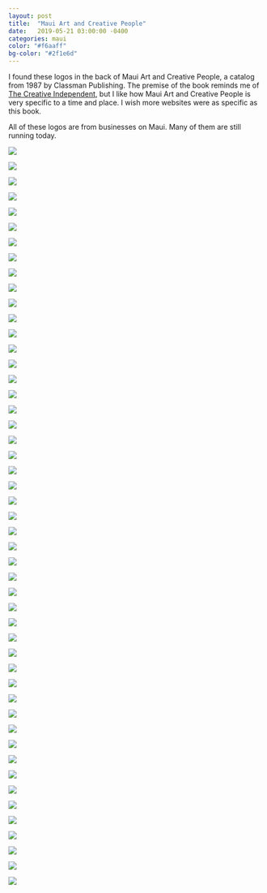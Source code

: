 ```yaml
---
layout: post
title:  "Maui Art and Creative People"
date:   2019-05-21 03:00:00 -0400
categories: maui
color: "#f6aaff"
bg-color: "#2f1e6d"
---
```

I found these logos in the back of Maui Art and Creative People, a catalog from 1987 by Classman Publishing. The premise of the book reminds me of [The Creative Independent](https://thecreativeindependent.com/people), but I like how Maui Art and Creative People is very specific to a time and place. I wish more websites were as specific as this book.

All of these logos are from businesses on Maui. Many of them are still running today.

![](https://files.elliott.computer/images/maui-art-logos-1.jpg)

![](https://files.elliott.computer/images/maui-art-logos-2.jpg)

![](https://files.elliott.computer/images/maui-art-logos-3.jpg)

![](https://files.elliott.computer/images/maui-art-logos-4.jpg)

![](https://files.elliott.computer/images/maui-art-logos-8.jpg)

![](https://files.elliott.computer/images/maui-art-logos-5.jpg)

![](https://files.elliott.computer/images/maui-art-logos-6.jpg)

![](https://files.elliott.computer/images/maui-art-logos-7.jpg)

![](https://files.elliott.computer/images/maui-art-logos-9.jpg)

![](https://files.elliott.computer/images/maui-art-logos-10.jpg)

![](https://files.elliott.computer/images/maui-art-logos-11.jpg)

![](https://files.elliott.computer/images/maui-art-logos-12.jpg)

![](https://files.elliott.computer/images/maui-art-logos-13.jpg)

![](https://files.elliott.computer/images/maui-art-logos-14.jpg)

![](https://files.elliott.computer/images/maui-art-logos-15.jpg)

![](https://files.elliott.computer/images/maui-art-logos-16.jpg)

![](https://files.elliott.computer/images/maui-art-logos-17.jpg)

![](https://files.elliott.computer/images/maui-art-logos-18.jpg)

![](https://files.elliott.computer/images/maui-art-logos-19.jpg)

![](https://files.elliott.computer/images/maui-art-logos-20.jpg)

![](https://files.elliott.computer/images/maui-art-logos-21.jpg)

![](https://files.elliott.computer/images/maui-art-logos-22.jpg)

![](https://files.elliott.computer/images/maui-art-logos-23.jpg)

![](https://files.elliott.computer/images/maui-art-logos-24.jpg)

![](https://files.elliott.computer/images/maui-art-logos-25.jpg)

![](https://files.elliott.computer/images/maui-art-logos-26.jpg)

![](https://files.elliott.computer/images/maui-art-logos-27.jpg)

![](https://files.elliott.computer/images/maui-art-logos-28.jpg)

![](https://files.elliott.computer/images/maui-art-logos-29.jpg)

![](https://files.elliott.computer/images/maui-art-logos-30.jpg)

![](https://files.elliott.computer/images/maui-art-logos-31.jpg)

![](https://files.elliott.computer/images/maui-art-logos-32.jpg)

![](https://files.elliott.computer/images/maui-art-logos-33.jpg)

![](https://files.elliott.computer/images/maui-art-logos-34.jpg)

![](https://files.elliott.computer/images/maui-art-logos-35.jpg)

![](https://files.elliott.computer/images/maui-art-logos-36.jpg)

![](https://files.elliott.computer/images/maui-art-logos-37.jpg)

![](https://files.elliott.computer/images/maui-art-logos-38.jpg)

![](https://files.elliott.computer/images/maui-art-logos-39.jpg)

![](https://files.elliott.computer/images/maui-art-logos-40.jpg)

![](https://files.elliott.computer/images/maui-art-logos-41.jpg)

![](https://files.elliott.computer/images/maui-art-logos-42.jpg)

![](https://files.elliott.computer/images/maui-art-logos-43.jpg)

![](https://files.elliott.computer/images/maui-art-logos-46.jpg)

![](https://files.elliott.computer/images/maui-art-logos-47.jpg)

![](https://files.elliott.computer/images/maui-art-logos-48.jpg)

![](https://files.elliott.computer/images/maui-art-logos-49.jpg)

![](https://files.elliott.computer/images/maui-art-logos-50.jpg)

![](https://files.elliott.computer/images/maui-art-logos-51.jpg)
